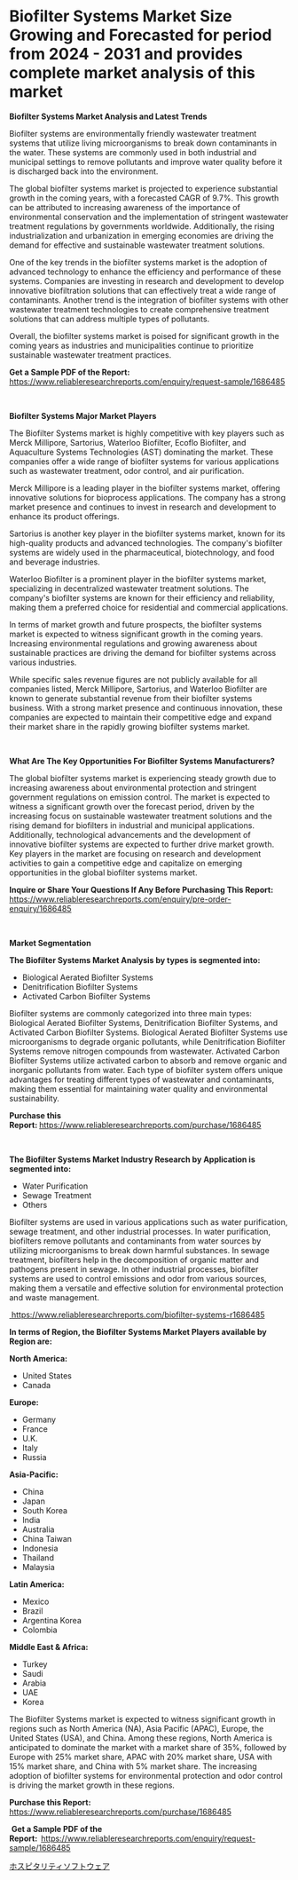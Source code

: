 <p><h1>Biofilter Systems Market Size Growing and Forecasted for period from 2024 - 2031 and provides complete market analysis of this market</h1></p><p><strong>Biofilter Systems Market Analysis and Latest Trends</strong></p>
<p><p>Biofilter systems are environmentally friendly wastewater treatment systems that utilize living microorganisms to break down contaminants in the water. These systems are commonly used in both industrial and municipal settings to remove pollutants and improve water quality before it is discharged back into the environment.</p><p>The global biofilter systems market is projected to experience substantial growth in the coming years, with a forecasted CAGR of 9.7%. This growth can be attributed to increasing awareness of the importance of environmental conservation and the implementation of stringent wastewater treatment regulations by governments worldwide. Additionally, the rising industrialization and urbanization in emerging economies are driving the demand for effective and sustainable wastewater treatment solutions.</p><p>One of the key trends in the biofilter systems market is the adoption of advanced technology to enhance the efficiency and performance of these systems. Companies are investing in research and development to develop innovative biofiltration solutions that can effectively treat a wide range of contaminants. Another trend is the integration of biofilter systems with other wastewater treatment technologies to create comprehensive treatment solutions that can address multiple types of pollutants.</p><p>Overall, the biofilter systems market is poised for significant growth in the coming years as industries and municipalities continue to prioritize sustainable wastewater treatment practices.</p></p>
<p><strong>Get a Sample PDF of the Report:&nbsp;</strong> <a href="https://www.reliableresearchreports.com/enquiry/request-sample/1686485">https://www.reliableresearchreports.com/enquiry/request-sample/1686485</a></p>
<p>&nbsp;</p>
<p><strong>Biofilter Systems Major Market Players</strong></p>
<p><p>The Biofilter Systems market is highly competitive with key players such as Merck Millipore, Sartorius, Waterloo Biofilter, Ecoflo Biofilter, and Aquaculture Systems Technologies (AST) dominating the market. These companies offer a wide range of biofilter systems for various applications such as wastewater treatment, odor control, and air purification.</p><p>Merck Millipore is a leading player in the biofilter systems market, offering innovative solutions for bioprocess applications. The company has a strong market presence and continues to invest in research and development to enhance its product offerings.</p><p>Sartorius is another key player in the biofilter systems market, known for its high-quality products and advanced technologies. The company's biofilter systems are widely used in the pharmaceutical, biotechnology, and food and beverage industries.</p><p>Waterloo Biofilter is a prominent player in the biofilter systems market, specializing in decentralized wastewater treatment solutions. The company's biofilter systems are known for their efficiency and reliability, making them a preferred choice for residential and commercial applications.</p><p>In terms of market growth and future prospects, the biofilter systems market is expected to witness significant growth in the coming years. Increasing environmental regulations and growing awareness about sustainable practices are driving the demand for biofilter systems across various industries.</p><p>While specific sales revenue figures are not publicly available for all companies listed, Merck Millipore, Sartorius, and Waterloo Biofilter are known to generate substantial revenue from their biofilter systems business. With a strong market presence and continuous innovation, these companies are expected to maintain their competitive edge and expand their market share in the rapidly growing biofilter systems market.</p></p>
<p>&nbsp;</p>
<p><strong>What Are The Key Opportunities For Biofilter Systems Manufacturers?</strong></p>
<p><p>The global biofilter systems market is experiencing steady growth due to increasing awareness about environmental protection and stringent government regulations on emission control. The market is expected to witness a significant growth over the forecast period, driven by the increasing focus on sustainable wastewater treatment solutions and the rising demand for biofilters in industrial and municipal applications. Additionally, technological advancements and the development of innovative biofilter systems are expected to further drive market growth. Key players in the market are focusing on research and development activities to gain a competitive edge and capitalize on emerging opportunities in the global biofilter systems market.</p></p>
<p><strong>Inquire or Share Your Questions If Any Before Purchasing This Report:</strong> <a href="https://www.reliableresearchreports.com/enquiry/pre-order-enquiry/1686485">https://www.reliableresearchreports.com/enquiry/pre-order-enquiry/1686485</a></p>
<p>&nbsp;</p>
<p><strong>Market Segmentation</strong></p>
<p><strong>The Biofilter Systems Market Analysis by types is segmented into:</strong></p>
<p><ul><li>Biological Aerated Biofilter Systems</li><li>Denitrification Biofilter Systems</li><li>Activated Carbon Biofilter Systems</li></ul></p>
<p><p>Biofilter systems are commonly categorized into three main types: Biological Aerated Biofilter Systems, Denitrification Biofilter Systems, and Activated Carbon Biofilter Systems. Biological Aerated Biofilter Systems use microorganisms to degrade organic pollutants, while Denitrification Biofilter Systems remove nitrogen compounds from wastewater. Activated Carbon Biofilter Systems utilize activated carbon to absorb and remove organic and inorganic pollutants from water. Each type of biofilter system offers unique advantages for treating different types of wastewater and contaminants, making them essential for maintaining water quality and environmental sustainability.</p></p>
<p><strong>Purchase this Report:&nbsp;</strong><a href="https://www.reliableresearchreports.com/purchase/1686485">https://www.reliableresearchreports.com/purchase/1686485</a></p>
<p>&nbsp;</p>
<p><strong>The Biofilter Systems Market Industry Research by Application is segmented into:</strong></p>
<p><ul><li>Water Purification</li><li>Sewage Treatment</li><li>Others</li></ul></p>
<p><p>Biofilter systems are used in various applications such as water purification, sewage treatment, and other industrial processes. In water purification, biofilters remove pollutants and contaminants from water sources by utilizing microorganisms to break down harmful substances. In sewage treatment, biofilters help in the decomposition of organic matter and pathogens present in sewage. In other industrial processes, biofilter systems are used to control emissions and odor from various sources, making them a versatile and effective solution for environmental protection and waste management.</p></p>
<p><a href="https://www.reliableresearchreports.com/biofilter-systems-r1686485">&nbsp;https://www.reliableresearchreports.com/biofilter-systems-r1686485</a></p>
<p><strong>In terms of Region, the Biofilter Systems Market Players available by Region are:</strong></p>
<p>
    <p> <strong> North America: </strong>
        <ul>
            <li>United States</li>
            <li>Canada</li>
        </ul>
        </p> 
    <p> <strong> Europe: </strong>
        <ul>
            <li>Germany</li>
            <li>France</li>
            <li>U.K.</li>
            <li>Italy</li>
            <li>Russia</li>
        </ul>
        </p> 
    <p> <strong> Asia-Pacific: </strong>
        <ul>
            <li>China</li>
            <li>Japan</li>
            <li>South Korea</li>
            <li>India</li>
            <li>Australia</li>
            <li>China Taiwan</li>
            <li>Indonesia</li>
            <li>Thailand</li>
            <li>Malaysia</li>
        </ul>
        </p> 
    <p> <strong> Latin America: </strong>
        <ul>
            <li>Mexico</li>
            <li>Brazil</li>
            <li>Argentina Korea</li>
            <li>Colombia</li>
        </ul>
        </p> 
    <p> <strong> Middle East & Africa: </strong>
        <ul>
            <li>Turkey</li>
            <li>Saudi</li>
            <li>Arabia</li>
            <li>UAE</li>
            <li>Korea</li>
        </ul>
    </p>
    </p>
<p><p>The Biofilter Systems market is expected to witness significant growth in regions such as North America (NA), Asia Pacific (APAC), Europe, the United States (USA), and China. Among these regions, North America is anticipated to dominate the market with a market share of 35%, followed by Europe with 25% market share, APAC with 20% market share, USA with 15% market share, and China with 5% market share. The increasing adoption of biofilter systems for environmental protection and odor control is driving the market growth in these regions.</p></p>
<p><strong>Purchase this Report: </strong><a href="https://www.reliableresearchreports.com/purchase/1686485">https://www.reliableresearchreports.com/purchase/1686485</a></p>
<p>&nbsp;<strong>Get a Sample PDF of the Report:&nbsp;&nbsp;</strong><a href="https://www.reliableresearchreports.com/enquiry/request-sample/1686485">https://www.reliableresearchreports.com/enquiry/request-sample/1686485</a></p>
<p><strong></strong></p>
<p><p><a href="https://github.com/oqoeusbvpadwjs08/Market-Research-Report-List-1/blob/main/336385432650.md">ホスピタリティソフトウェア</a></p></p>